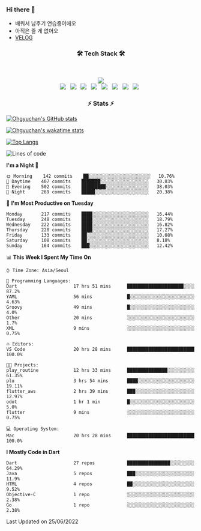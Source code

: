 <!--
**Ohgyuchan/Ohgyuchan** is a ✨ _special_ ✨ repository because its `README.md` (this file) appears on your GitHub profile.

Here are some ideas to get you started:

- 🔭 I’m currently working on ...
- 🌱 I’m currently learning ...
- 👯 I’m looking to collaborate on ...
- 🤔 I’m looking for help with ...
- 💬 Ask me about ...
- 📫 How to reach me: ...
- 😄 Pronouns: ...
- ⚡ Fun fact: ...
-->

### Hi there 👋
  * 배워서 남주기 연습중이에오
  * 아직은 줄 게 없어오
  * [VELOG](https://velog.io/@terman)



<h3 align="center"><b>🛠 Tech Stack 🛠</b></h3>
</br>

<p align="center">
<a href="https://hits.seeyoufarm.com"><img src="https://hits.seeyoufarm.com/api/count/incr/badge.svg?url=https%3A%2F%2Fgithub.com%2FOhgyuchan&count_bg=%2379C83D&title_bg=%23555555&icon=&icon_color=%23E7E7E7&title=visitors+%F0%9F%99%8C&edge_flat=false"/></a></br>
<img src="https://img.shields.io/badge/HTML5-E34F26?style=flat-square&logo=HTML5&logoColor=white"/></a> &nbsp
<img src="https://img.shields.io/badge/CSS3-1572B6?style=flat-square&logo=CSS3&logoColor=white"/></a> &nbsp
<!-- <img src="https://img.shields.io/badge/JavaScript-F7DF1E?style=flat-square&logo=JavaScript&logoColor=white"/></a> &nbsp -->
<!-- <img src="https://img.shields.io/badge/Node.js-339933?style=flat-square&logo=Node.js&logoColor=white"/></a> &nbsp -->
<img src="https://img.shields.io/badge/Android-3DDC84?style=flat-square&logo=Android&logoColor=white"/></a> &nbsp
<img src="https://img.shields.io/badge/Flutter-02569B?style=flat-square&logo=Flutter&logoColor=white"></a> &nbsp
<img src="https://img.shields.io/badge/Dart-0175C2?style=flat-square&logo=Dart&logoColor=white"></a> &nbsp
<!-- <img src="https://img.shields.io/badge/R-0175C2?style=flat-square&logo=R&logoColor=white"></a> &nbsp -->
<!-- <img src="https://img.shields.io/badge/MongoDB-47A248?style=flat-square&logo=MongoDB&logoColor=white"/></a> &nbsp -->
<!-- <img src="https://img.shields.io/badge/MySQL-4479A1?style=flat-square&logo=MySQL&logoColor=white"/></a> &nbsp -->
<img src="https://img.shields.io/badge/c++-00599C?style=flat-square&logo=c%2B%2B&logoColor=white"/></a> &nbsp 
<img src="https://img.shields.io/badge/github-181717?style=flat-squar&logo=github&logoColor=white"></a> &nbsp 
<!-- <img src="https://img.shields.io/badge/linux-FCC624?style=flat-squar&logo=linux&logoColor=black"></a> &nbsp  -->
<img src="https://img.shields.io/badge/unity-FCC624?style=flat-squar&logo=unity&logoColor=black"></a> &nbsp 
<!-- <img src="https://img.shields.io/badge/Amazon AWS-232F3E?style=flat-square&logo=Amazon%20AWS&logoColor=white"/></a> &nbsp </p> -->

<h3 align="center"><b>⚡️ Stats ⚡️</b></h3>


[![Ohgyuchan's GitHub stats](https://github-readme-stats.vercel.app/api?username=Ohgyuchan&count_private=true&include_all_commits=true&show_icons=true&theme=buefy)](https://github.com/anuraghazra/github-readme-stats)

[![Ohgyuchan's wakatime stats](https://github-readme-stats.vercel.app/api/wakatime?username=TermanOh&layout=compact&theme=buefy)](https://github.com/anuraghazra/github-readme-stats)

[![Top Langs](https://github-readme-stats.vercel.app/api/top-langs/?username=Ohgyuchan&layout=compact&exclude_repo=unity_example&theme=buefy)](https://github.com/Ohgyuchan/github-readme-stats)
  
<!--START_SECTION:waka-->
![Lines of code](https://img.shields.io/badge/From%20Hello%20World%20I%27ve%20Written-1.2%20million%20lines%20of%20code-blue)

**I'm a Night 🦉** 

```text
🌞 Morning    142 commits    ██░░░░░░░░░░░░░░░░░░░░░░░   10.76% 
🌆 Daytime    407 commits    ███████░░░░░░░░░░░░░░░░░░   30.83% 
🌃 Evening    502 commits    █████████░░░░░░░░░░░░░░░░   38.03% 
🌙 Night      269 commits    █████░░░░░░░░░░░░░░░░░░░░   20.38%

```
📅 **I'm Most Productive on Tuesday** 

```text
Monday       217 commits    ████░░░░░░░░░░░░░░░░░░░░░   16.44% 
Tuesday      248 commits    ████░░░░░░░░░░░░░░░░░░░░░   18.79% 
Wednesday    222 commits    ████░░░░░░░░░░░░░░░░░░░░░   16.82% 
Thursday     228 commits    ████░░░░░░░░░░░░░░░░░░░░░   17.27% 
Friday       133 commits    ██░░░░░░░░░░░░░░░░░░░░░░░   10.08% 
Saturday     108 commits    ██░░░░░░░░░░░░░░░░░░░░░░░   8.18% 
Sunday       164 commits    ███░░░░░░░░░░░░░░░░░░░░░░   12.42%

```


📊 **This Week I Spent My Time On** 

```text
⌚︎ Time Zone: Asia/Seoul

💬 Programming Languages: 
Dart                     17 hrs 51 mins      █████████████████████░░░░   87.2% 
YAML                     56 mins             █░░░░░░░░░░░░░░░░░░░░░░░░   4.63% 
Groovy                   49 mins             █░░░░░░░░░░░░░░░░░░░░░░░░   4.0% 
Other                    20 mins             ░░░░░░░░░░░░░░░░░░░░░░░░░   1.7% 
XML                      9 mins              ░░░░░░░░░░░░░░░░░░░░░░░░░   0.75%

🔥 Editors: 
VS Code                  20 hrs 28 mins      █████████████████████████   100.0%

🐱‍💻 Projects: 
play_routine             12 hrs 33 mins      ███████████████░░░░░░░░░░   61.35% 
plu                      3 hrs 54 mins       ████░░░░░░░░░░░░░░░░░░░░░   19.11% 
flutter_aws              2 hrs 39 mins       ███░░░░░░░░░░░░░░░░░░░░░░   12.97% 
odot                     1 hr 1 min          █░░░░░░░░░░░░░░░░░░░░░░░░   5.0% 
flutter                  9 mins              ░░░░░░░░░░░░░░░░░░░░░░░░░   0.75%

💻 Operating System: 
Mac                      20 hrs 28 mins      █████████████████████████   100.0%

```

**I Mostly Code in Dart** 

```text
Dart                     27 repos            ████████████████░░░░░░░░░   64.29% 
Java                     5 repos             ███░░░░░░░░░░░░░░░░░░░░░░   11.9% 
HTML                     4 repos             ██░░░░░░░░░░░░░░░░░░░░░░░   9.52% 
Objective-C              1 repo              ░░░░░░░░░░░░░░░░░░░░░░░░░   2.38% 
Go                       1 repo              ░░░░░░░░░░░░░░░░░░░░░░░░░   2.38%

```



 Last Updated on 25/06/2022
<!--END_SECTION:waka-->


